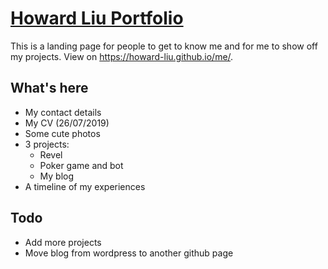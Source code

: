# [Howard Liu Portfolio](https://howard-liu.github.io/me/)

This is a landing page for people to get to know me and for me to show off my projects. View on https://howard-liu.github.io/me/.

## What's here

- My contact details
- My CV (26/07/2019)
- Some cute photos
- 3 projects:
  - Revel
  - Poker game and bot
  - My blog
- A timeline of my experiences

## Todo

- Add more projects
- Move blog from wordpress to another github page
